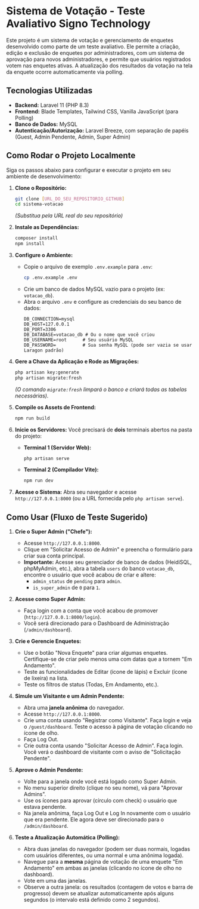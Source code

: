 # Sistema de Votação - Teste Avaliativo Signo Technology

Este projeto é um sistema de votação e gerenciamento de enquetes desenvolvido como parte de um teste avaliativo. Ele permite a criação, edição e exclusão de enquetes por administradores, com um sistema de aprovação para novos administradores, e permite que usuários registrados votem nas enquetes ativas. A atualização dos resultados da votação na tela da enquete ocorre automaticamente via polling.

## Tecnologias Utilizadas

* **Backend:** Laravel 11 (PHP 8.3)
* **Frontend:** Blade Templates, Tailwind CSS, Vanilla JavaScript (para Polling)
* **Banco de Dados:** MySQL
* **Autenticação/Autorização:** Laravel Breeze, com separação de papéis (Guest, Admin Pendente, Admin, Super Admin)

## Como Rodar o Projeto Localmente

Siga os passos abaixo para configurar e executar o projeto em seu ambiente de desenvolvimento:

1.  **Clone o Repositório:**
    ```bash
    git clone [URL_DO_SEU_REPOSITORIO_GITHUB]
    cd sistema-votacao
    ```
    *(Substitua pela URL real do seu repositório)*

2.  **Instale as Dependências:**
    ```bash
    composer install
    npm install
    ```

3.  **Configure o Ambiente:**
    * Copie o arquivo de exemplo `.env.example` para `.env`:
        ```bash
        cp .env.example .env
        ```
    * Crie um banco de dados MySQL vazio para o projeto (ex: `votacao_db`).
    * Abra o arquivo `.env` e configure as credenciais do seu banco de dados:
        ```dotenv
        DB_CONNECTION=mysql
        DB_HOST=127.0.0.1
        DB_PORT=3306
        DB_DATABASE=votacao_db # Ou o nome que você criou
        DB_USERNAME=root      # Seu usuário MySQL
        DB_PASSWORD=          # Sua senha MySQL (pode ser vazia se usar Laragon padrão)
        ```

4.  **Gere a Chave da Aplicação e Rode as Migrações:**
    ```bash
    php artisan key:generate
    php artisan migrate:fresh
    ```
    *(O comando `migrate:fresh` limpará o banco e criará todas as tabelas necessárias).*

5.  **Compile os Assets de Frontend:**
    ```bash
    npm run build
    ```

6.  **Inicie os Servidores:**
    Você precisará de **dois** terminais abertos na pasta do projeto:
    * **Terminal 1 (Servidor Web):**
        ```bash
        php artisan serve
        ```
    * **Terminal 2 (Compilador Vite):**
        ```bash
        npm run dev
        ```

7.  **Acesse o Sistema:** Abra seu navegador e acesse `http://127.0.0.1:8000` (ou a URL fornecida pelo `php artisan serve`).

## Como Usar (Fluxo de Teste Sugerido)

1.  **Crie o Super Admin ("Chefe"):**
    * Acesse `http://127.0.0.1:8000`.
    * Clique em "Solicitar Acesso de Admin" e preencha o formulário para criar sua conta principal.
    * **Importante:** Acesse seu gerenciador de banco de dados (HeidiSQL, phpMyAdmin, etc.), abra a tabela `users` do banco `votacao_db`, encontre o usuário que você acabou de criar e altere:
        * `admin_status` de `pending` para `admin`.
        * `is_super_admin` de `0` para `1`.

2.  **Acesse como Super Admin:**
    * Faça login com a conta que você acabou de promover (`http://127.0.0.1:8000/login`).
    * Você será direcionado para o Dashboard de Administração (`/admin/dashboard`).

3.  **Crie e Gerencie Enquetes:**
    * Use o botão "Nova Enquete" para criar algumas enquetes. Certifique-se de criar pelo menos uma com datas que a tornem "Em Andamento".
    * Teste as funcionalidades de Editar (ícone de lápis) e Excluir (ícone de lixeira) na lista.
    * Teste os filtros de status (Todas, Em Andamento, etc.).

4.  **Simule um Visitante e um Admin Pendente:**
    * Abra uma **janela anônima** do navegador.
    * Acesse `http://127.0.0.1:8000`.
    * Crie uma conta usando "Registrar como Visitante". Faça login e veja o `/guest/dashboard`. Teste o acesso à página de votação clicando no ícone de olho.
    * Faça Log Out.
    * Crie outra conta usando "Solicitar Acesso de Admin". Faça login. Você verá o dashboard de visitante com o aviso de "Solicitação Pendente".

5.  **Aprove o Admin Pendente:**
    * Volte para a janela onde você está logado como Super Admin.
    * No menu superior direito (clique no seu nome), vá para "Aprovar Admins".
    * Use os ícones para aprovar (círculo com check) o usuário que estava pendente.
    * Na janela anônima, faça Log Out e Log In novamente com o usuário que era pendente. Ele agora deve ser direcionado para o `/admin/dashboard`.

6.  **Teste a Atualização Automática (Polling):**
    * Abra duas janelas do navegador (podem ser duas normais, logadas com usuários diferentes, ou uma normal e uma anônima logada).
    * Navegue para a **mesma** página de votação de uma enquete "Em Andamento" em ambas as janelas (clicando no ícone de olho no dashboard).
    * Vote em uma das janelas.
    * Observe a outra janela: os resultados (contagem de votos e barra de progresso) devem se atualizar automaticamente após alguns segundos (o intervalo está definido como 2 segundos).
